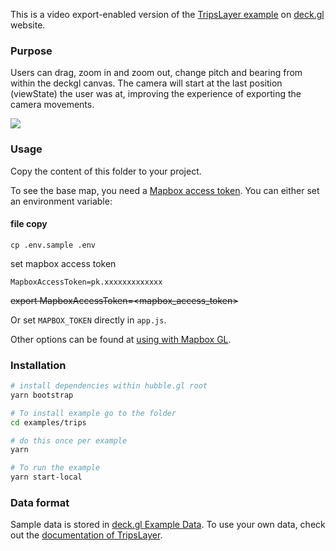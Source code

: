 This is a video export-enabled version of the [TripsLayer example](https://deck.gl/examples/trips-layer/)
on [deck.gl](http://deck.gl) website.

### Purpose

Users can drag, zoom in and zoom out, change pitch and bearing from within the deckgl canvas. The camera will start at the last position (viewState) the user was at, improving the experience of exporting the camera movements.

![](https://user-images.githubusercontent.com/26909101/92542712-25c01d00-f20f-11ea-9aee-1bc2806685dc.gif)

### Usage

Copy the content of this folder to your project.

To see the base map, you need a [Mapbox access token](https://docs.mapbox.com/help/how-mapbox-works/access-tokens/). You can either set an environment variable:

#### file copy

```
cp .env.sample .env
```

set mapbox access token

```
MapboxAccessToken=pk.xxxxxxxxxxxxx
```

~~export MapboxAccessToken=<mapbox_access_token>~~

Or set `MAPBOX_TOKEN` directly in `app.js`.

Other options can be found at [using with Mapbox GL](https://deck.gl/docs/get-started/using-with-map).

### Installation

```bash
# install dependencies within hubble.gl root
yarn bootstrap

# To install example go to the folder
cd examples/trips

# do this once per example
yarn

# To run the example
yarn start-local
```

### Data format

Sample data is stored in [deck.gl Example Data](https://github.com/visgl/deck.gl-data/tree/master/examples/trips). To use your own data, check out
the [documentation of TripsLayer](https://deck.gl/docs/api-reference/geo-layers/trips-layer).
